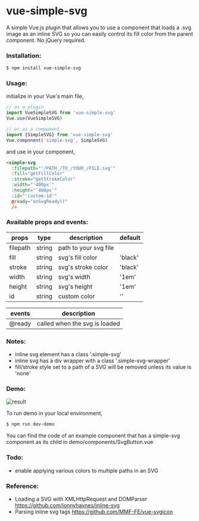 # vue-simple-svg
A simple Vue.js plugin that allows you to use a component that loads a .svg image as an inline SVG so you can easily control its fill color from the parent component. No jQuery required.

### Installation:
```sh
$ npm install vue-simple-svg
```

### Usage:
initialize in your Vue's main file,
```javascript
// as a plugin
import VueSimpleSVG from 'vue-simple-svg'
Vue.use(VueSimpleSVG)

// or as a component
import {SimpleSVG} from 'vue-simple-svg'
Vue.component('simple-svg', SimpleSVG)
```

and use in your component,
```html
<simple-svg
  :filepath="'/PATH_/TO_/YOUR_/FILE.svg'"
  :fill="getFillColor"
  :stroke="getStrokeColor"
  :width="'400px'"
  :height="'400px'"
  :id="'custom-id'"
  @ready="onSvgReady()"
  />
```

### Available props and events:
| props | type | description | default |
| ------ | ------ | ------ | ------ |
| filepath | string | path to your svg file | |
| fill | string | svg's fill color | 'black' |
| stroke | string | svg's stroke color | 'black' |
| width | string | svg's width | '1em' |
| height | string | svg's height | '1em' |
| id | string | custom color | '' |

| events | description |
| ------ | ------ |
| @ready | called when the svg is loaded |


### Notes:
- inline svg element has a class '.simple-svg'
- inline svg has a div wrapper with a class '.simple-svg-wrapper'
- fill/stroke style set to a path of a SVG will be removed unless its value is 'none'

### Demo:
![result](https://media.giphy.com/media/26FeVejNWHXsZiaIM/giphy.gif)

To run demo in your local environment,
```sh
$ npm run dev-demo
```
You can find the code of an example component that has a simple-svg component as its child in demo/components/SvgButton.vue


### Todo:
- enable applying various colors to multiple paths in an SVG


### Reference:
- Loading a SVG with XMLHttpRequest and DOMParser https://github.com/jonnyhaynes/inline-svg
- Parsing inline svg tags https://github.com/MMF-FE/vue-svgicon
